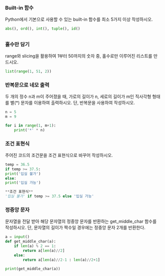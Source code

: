 ### Built-in 함수

Python에서 기본으로 사용할 수 있는 built-in 함수를 최소 5가지 이상 작성하시오.

```python
abs(), ord(), int(), tuple(), id()
```

## 

### 홀수만 담기

range와 slicing을 활용하여 1부터 50까지의 숫자 중,
홀수로만 이루어진 리스트를 만드시오.

```python
list(range(1, 51, 2))
```

### 반복문으로 네모 출력

두 개의 정수 n과 m이 주어졌을 때, 가로의 길이가 n, 세로의 길이가 m인 직사각형 형태를 별(*) 문자를 이용하여 출력하시오. 단, 반복문을 사용하여 작성하시오.

```python
n = 5
m = 9

for i in range(1, m+1):
    print('*' * n)
```

### 조건 표현식

주어진 코드의 조건문을 조건 표현식으로 바꾸어 작성하시오.

```python
temp = 36.5
if temp >= 37.5:
print('입실 불가')
else:
print('입실 가능')

**조건 표현식**
'입실 불가' if temp >= 37.5 else '입실 가능'
```

### 정중앙 문자

문자열을 전달 받아 해당 문자열의 정중앙 문자를 반환하는 get_middle_char 함수를
작성하시오. 단, 문자열의 길이가 짝수일 경우에는 정중앙 문자 2개를 반환한다.

```python
a = input()
def get_middle_char(a):
    if len(a) % 2 == 1:
        return a[len(a)//2]
    else:
        return a[len(a)//2-1 : len(a)//2+1]

print(get_middle_char(a))
```
